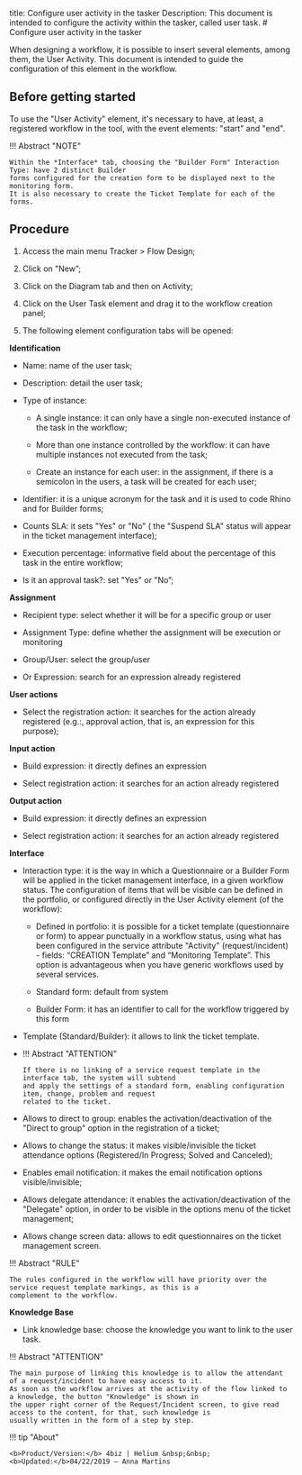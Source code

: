 title: Configure user activity in the tasker Description: This document is
intended to configure the activity within the tasker, called user task. \#
Configure user activity in the tasker

When designing a workflow, it is possible to insert several elements, among
them, the User Activity. This document is intended to guide the configuration of
this element in the workflow.

Before getting started
----------------------

To use the "User Activity" element, it's necessary to have, at least, a
registered workflow in the tool, with the event elements: "start" and "end".

!!! Abstract "NOTE"

~~~~~~~~~~~~~~~~~~~~~~~~~~~~~~~~~~~~~~~~~~~~~~~~~~~~~~~~~~~~~~~~~~~~~~~~~~~~~~~~
Within the *Interface* tab, choosing the "Builder Form" Interaction Type: have 2 distinct Builder 
forms configured for the creation form to be displayed next to the monitoring form. 
It is also necessary to create the Ticket Template for each of the forms.
~~~~~~~~~~~~~~~~~~~~~~~~~~~~~~~~~~~~~~~~~~~~~~~~~~~~~~~~~~~~~~~~~~~~~~~~~~~~~~~~

Procedure
---------

1.  Access the main menu Tracker \> Flow Design;

2.  Click on "New”;

3.  Click on the Diagram tab and then on Activity;

4.  Click on the User Task element and drag it to the workflow creation panel;

5.  The following element configuration tabs will be opened:

**Identification**

-   Name: name of the user task;

-   Description: detail the user task;

-   Type of instance:

    -   A single instance: it can only have a single non-executed instance of
        the task in the workflow;

    -   More than one instance controlled by the workflow: it can have multiple
        instances not executed from the task;

    -   Create an instance for each user: in the assignment, if there is a
        semicolon in the users, a task will be created for each user;

-   Identifier: it is a unique acronym for the task and it is used to code Rhino
    and for Builder forms;

-   Counts SLA: it sets "Yes" or "No" ( the "Suspend SLA" status will appear in
    the ticket management interface);

-   Execution percentage: informative field about the percentage of this task in
    the entire workflow;

-   Is it an approval task?: set "Yes" or "No”;

**Assignment**

-   Recipient type: select whether it will be for a specific group or user

-   Assignment Type: define whether the assignment will be execution or
    monitoring

-   Group/User: select the group/user

-   Or Expression: search for an expression already registered

**User actions**

-   Select the registration action: it searches for the action already
    registered (e.g.:, approval action, that is, an expression for this
    purpose);

**Input action**

-   Build expression: it directly defines an expression

-   Select registration action: it searches for an action already registered

**Output action**

-   Build expression: it directly defines an expression

-   Select registration action: it searches for an action already registered

**Interface**

-   Interaction type: it is the way in which a Questionnaire or a Builder Form
    will be applied in the ticket management interface, in a given workflow
    status. The configuration of items that will be visible can be defined in
    the portfolio, or configured directly in the User Activity element (of the
    workflow):

    -   Defined in portfolio: it is possible for a ticket template
        (questionnaire or form) to appear punctually in a workflow status, using
        what has been configured in the service attribute "Activity"
        (request/incident) - fields: “CREATION Template” and “Monitoring
        Template”. This option is advantageous when you have generic workflows
        used by several services.

    -   Standard form: default from system

    -   Builder Form: it has an identifier to call for the workflow triggered by
        this form

-   Template (Standard/Builder): it allows to link the ticket template.

-   !!! Abstract "ATTENTION"

    ~~~~~~~~~~~~~~~~~~~~~~~~~~~~~~~~~~~~~~~~~~~~~~~~~~~~~~~~~~~~~~~~~~~~~~~~~~~~
    If there is no linking of a service request template in the interface tab, the system will subtend 
    and apply the settings of a standard form, enabling configuration item, change, problem and request 
    related to the ticket.
    ~~~~~~~~~~~~~~~~~~~~~~~~~~~~~~~~~~~~~~~~~~~~~~~~~~~~~~~~~~~~~~~~~~~~~~~~~~~~

-   Allows to direct to group: enables the activation/deactivation of the
    "Direct to group" option in the registration of a ticket;

-   Allows to change the status: it makes visible/invisible the ticket
    attendance options (Registered/In Progress; Solved and Canceled);

-   Enables email notification: it makes the email notification options
    visible/invisible;

-   Allows delegate attendance: it enables the activation/deactivation of the
    "Delegate" option, in order to be visible in the options menu of the ticket
    management;

-   Allows change screen data: allows to edit questionnaires on the ticket
    management screen.

!!! Abstract "RULE"

~~~~~~~~~~~~~~~~~~~~~~~~~~~~~~~~~~~~~~~~~~~~~~~~~~~~~~~~~~~~~~~~~~~~~~~~~~~~~~~~
The rules configured in the workflow will have priority over the service request template markings, as this is a 
complement to the workflow.
~~~~~~~~~~~~~~~~~~~~~~~~~~~~~~~~~~~~~~~~~~~~~~~~~~~~~~~~~~~~~~~~~~~~~~~~~~~~~~~~

**Knowledge Base**

-   Link knowledge base: choose the knowledge you want to link to the user task.

!!! Abstract "ATTENTION"

~~~~~~~~~~~~~~~~~~~~~~~~~~~~~~~~~~~~~~~~~~~~~~~~~~~~~~~~~~~~~~~~~~~~~~~~~~~~~~~~
The main purpose of linking this knowledge is to allow the attendant of a request/incident to have easy access to it. 
As soon as the workflow arrives at the activity of the flow linked to a knowledge, the button "Knowledge" is shown in 
the upper right corner of the Request/Incident screen, to give read access to the content, for that, such knowledge is 
usually written in the form of a step by step.
~~~~~~~~~~~~~~~~~~~~~~~~~~~~~~~~~~~~~~~~~~~~~~~~~~~~~~~~~~~~~~~~~~~~~~~~~~~~~~~~

!!! tip "About"

~~~~~~~~~~~~~~~~~~~~~~~~~~~~~~~~~~~~~~~~~~~~~~~~~~~~~~~~~~~~~~~~~~~~~~~~~~~~~~~~
<b>Product/Version:</b> 4biz | Helium &nbsp;&nbsp;
<b>Updated:</b>04/22/2019 – Anna Martins
~~~~~~~~~~~~~~~~~~~~~~~~~~~~~~~~~~~~~~~~~~~~~~~~~~~~~~~~~~~~~~~~~~~~~~~~~~~~~~~~
